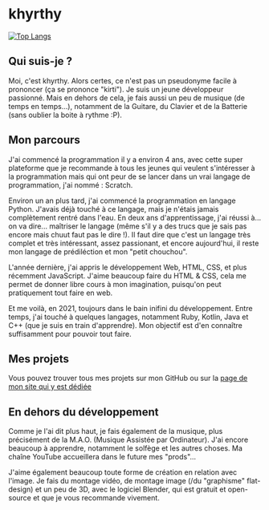 # khyrthy

[![Top Langs](https://github-readme-stats.vercel.app/api/top-langs/?username=khyrthy&layout=compact&theme=dark)](https://github.com/anuraghazra/github-readme-stats)



## Qui suis-je ?

Moi, c'est khyrthy. Alors certes, ce n'est pas un pseudonyme facile à prononcer (ça se prononce "kirti"). Je suis un jeune développeur passionné. Mais en dehors de cela, je fais aussi un peu de musique (de temps en temps...), notamment de la Guitare, du Clavier et de la Batterie (sans oublier la boite à rythme :P).

## Mon parcours

J'ai commencé la programmation il y a environ 4 ans, avec cette super plateforme que je recommande à tous les jeunes qui veulent s'intéresser à la programmation mais qui ont peur de se lancer dans un vrai langage de programmation, j'ai nommé : Scratch.

Environ un an plus tard, j'ai commencé la programmation en langage Python. J'avais déjà touché à ce langage, mais je n'étais jamais complètement rentré dans l'eau. En deux ans d'apprentissage, j'ai réussi à... on va dire... maîtriser le langage (même s'il y a des trucs que je sais pas encore mais chuut faut pas le dire !). Il faut dire que c'est un langage très complet et très intéressant, assez passionant, et encore aujourd'hui, il reste mon langage de prédiléction et mon "petit chouchou".

L'année dernière, j'ai appris le développement Web, HTML, CSS, et plus récemment JavaScript. J'aime beaucoup faire du HTML & CSS, cela me permet de donner libre cours à mon imagination, puisqu'on peut pratiquement tout faire en web.

Et me voilà, en 2021, toujours dans le bain inifini du développement. Entre temps, j'ai touché à quelques langages, notamment Ruby, Kotlin, Java et C++ (que je suis en train d'apprendre). Mon objectif est d'en connaître suffisamment pour pouvoir tout faire.

## Mes projets

Vous pouvez trouver tous mes projets sur mon GitHub ou sur la [page de mon site qui y est dédiée](https://khyrthy.github.io/projects.html)

## En dehors du développement

Comme je l'ai dit plus haut, je fais également de la musique, plus précisément de la M.A.O. (Musique Assistée par Ordinateur). J'ai encore beaucoup à apprendre, notamment le solfège et les autres choses. Ma chaîne YouTube accueillera dans le future mes "prods"...

J'aime également beaucoup toute forme de création en relation avec l'image. Je fais du montage vidéo, de montage image (/du "graphisme" flat-design) et un peu de 3D, avec le logiciel Blender, qui est gratuit et open-source et que je vous recommande vivement.
